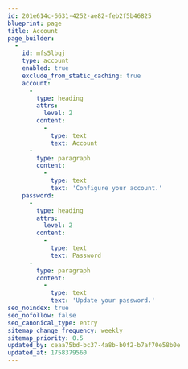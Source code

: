 ```yaml
---
id: 201e614c-6631-4252-ae82-feb2f5b46825
blueprint: page
title: Account
page_builder:
  -
    id: mfs5lbqj
    type: account
    enabled: true
    exclude_from_static_caching: true
    account:
      -
        type: heading
        attrs:
          level: 2
        content:
          -
            type: text
            text: Account
      -
        type: paragraph
        content:
          -
            type: text
            text: 'Configure your account.'
    password:
      -
        type: heading
        attrs:
          level: 2
        content:
          -
            type: text
            text: Password
      -
        type: paragraph
        content:
          -
            type: text
            text: 'Update your password.'
seo_noindex: true
seo_nofollow: false
seo_canonical_type: entry
sitemap_change_frequency: weekly
sitemap_priority: 0.5
updated_by: ceaa75bd-bc37-4a8b-b0f2-b7af70e58b0e
updated_at: 1758379560
---
```

